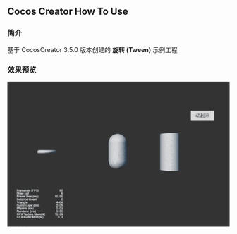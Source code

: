 ## Cocos Creator How To Use

### 简介

基于 CocosCreator 3.5.0 版本创建的 **旋转 (Tween)** 示例工程

### 效果预览
![image](../../../gif/202203/2022030502.gif)